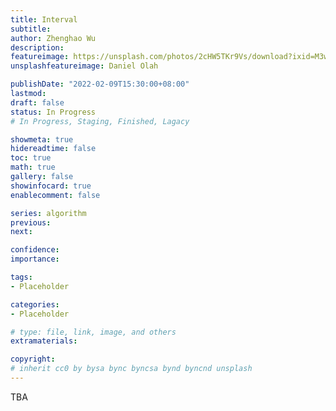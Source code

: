 ```yaml
---
title: Interval
subtitle: 
author: Zhenghao Wu
description: 
featureimage: https://unsplash.com/photos/2cHW5TKr9Vs/download?ixid=M3wxMjA3fDB8MXxzZWFyY2h8M3x8dHJhY2t8ZW58MHx8fHwxNzYxMjI4NjUzfDA&force=true&w=2400
unsplashfeatureimage: Daniel Olah

publishDate: "2022-02-09T15:30:00+08:00"
lastmod: 
draft: false
status: In Progress
# In Progress, Staging, Finished, Lagacy

showmeta: true
hidereadtime: false
toc: true
math: true
gallery: false
showinfocard: true
enablecomment: false

series: algorithm
previous:
next:

confidence: 
importance: 

tags:
- Placeholder

categories:
- Placeholder

# type: file, link, image, and others
extramaterials:

copyright: 
# inherit cc0 by bysa bync byncsa bynd byncnd unsplash
---
```


TBA
